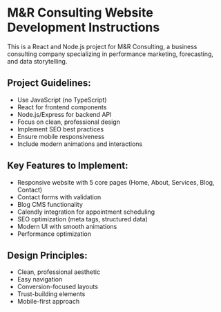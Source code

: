 <!-- Use this file to provide workspace-specific custom instructions to Copilot. For more details, visit https://code.visualstudio.com/docs/copilot/copilot-customization#_use-a-githubcopilotinstructionsmd-file -->

# M&R Consulting Website Development Instructions

This is a React and Node.js project for M&R Consulting, a business consulting company specializing in performance marketing, forecasting, and data storytelling.

## Project Guidelines:
- Use JavaScript (no TypeScript)
- React for frontend components
- Node.js/Express for backend API
- Focus on clean, professional design
- Implement SEO best practices
- Ensure mobile responsiveness
- Include modern animations and interactions

## Key Features to Implement:
- Responsive website with 5 core pages (Home, About, Services, Blog, Contact)
- Contact forms with validation
- Blog CMS functionality
- Calendly integration for appointment scheduling
- SEO optimization (meta tags, structured data)
- Modern UI with smooth animations
- Performance optimization

## Design Principles:
- Clean, professional aesthetic
- Easy navigation
- Conversion-focused layouts
- Trust-building elements
- Mobile-first approach
